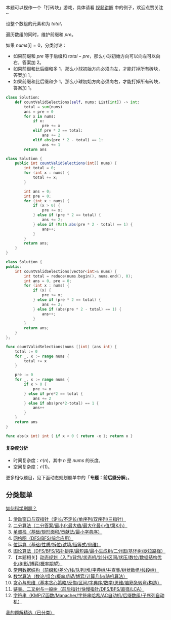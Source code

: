 本题可以视作一个「打砖块」游戏，具体请看 [视频讲解](https://www.bilibili.com/video/BV1yiU6YnEfU/) 中的例子，欢迎点赞关注~

设整个数组的元素和为 $\textit{total}$。

遍历数组的同时，维护前缀和 $pre$。 

如果 $\textit{nums}[i]=0$，分类讨论：

- 如果前缀和 $\textit{pre}$ 等于后缀和 $\textit{total}-\textit{pre}$，那么小球初始方向可以向左可以向右，答案加 $2$。
- 如果前缀和比后缀和多 $1$，那么小球初始方向必须向左，才能打掉所有砖块，答案加 $1$。
- 如果前缀和比后缀和少 $1$，那么小球初始方向必须向右，才能打掉所有砖块，答案加 $1$。

```py [sol-Python3]
class Solution:
    def countValidSelections(self, nums: List[int]) -> int:
        total = sum(nums)
        ans = pre = 0
        for x in nums:
            if x:
                pre += x
            elif pre * 2 == total:
                ans += 2
            elif abs(pre * 2 - total) == 1:
                ans += 1
        return ans
```

```java [sol-Java]
class Solution {
    public int countValidSelections(int[] nums) {
        int total = 0;
        for (int x : nums) {
            total += x;
        }

        int ans = 0;
        int pre = 0;
        for (int x : nums) {
            if (x > 0) {
                pre += x;
            } else if (pre * 2 == total) {
                ans += 2;
            } else if (Math.abs(pre * 2 - total) == 1) {
                ans++;
            }
        }
        return ans;
    }
}
```

```cpp [sol-C++]
class Solution {
public:
    int countValidSelections(vector<int>& nums) {
        int total = reduce(nums.begin(), nums.end(), 0);
        int ans = 0, pre = 0;
        for (int x : nums) {
            if (x) {
                pre += x;
            } else if (pre * 2 == total) {
                ans += 2;
            } else if (abs(pre * 2 - total) == 1) {
                ans++;
            }
        }
        return ans;
    }
};
```

```go [sol-Go]
func countValidSelections(nums []int) (ans int) {
	total := 0
	for _, x := range nums {
		total += x
	}

	pre := 0
	for _, x := range nums {
		if x > 0 {
			pre += x
		} else if pre*2 == total {
			ans += 2
		} else if abs(pre*2-total) == 1 {
			ans++
		}
	}
	return ans
}

func abs(x int) int { if x < 0 { return -x }; return x }
```

#### 复杂度分析

- 时间复杂度：$\mathcal{O}(n)$，其中 $n$ 是 $\textit{nums}$ 的长度。
- 空间复杂度：$\mathcal{O}(1)$。

更多相似题目，见下面动态规划题单中的「**专题：前后缀分解**」。

## 分类题单

[如何科学刷题？](https://leetcode.cn/circle/discuss/RvFUtj/)

1. [滑动窗口与双指针（定长/不定长/单序列/双序列/三指针）](https://leetcode.cn/circle/discuss/0viNMK/)
2. [二分算法（二分答案/最小化最大值/最大化最小值/第K小）](https://leetcode.cn/circle/discuss/SqopEo/)
3. [单调栈（基础/矩形面积/贡献法/最小字典序）](https://leetcode.cn/circle/discuss/9oZFK9/)
4. [网格图（DFS/BFS/综合应用）](https://leetcode.cn/circle/discuss/YiXPXW/)
5. [位运算（基础/性质/拆位/试填/恒等式/思维）](https://leetcode.cn/circle/discuss/dHn9Vk/)
6. [图论算法（DFS/BFS/拓扑排序/最短路/最小生成树/二分图/基环树/欧拉路径）](https://leetcode.cn/circle/discuss/01LUak/)
7. 【本题相关】[动态规划（入门/背包/状态机/划分/区间/状压/数位/数据结构优化/树形/博弈/概率期望）](https://leetcode.cn/circle/discuss/tXLS3i/)
8. [常用数据结构（前缀和/差分/栈/队列/堆/字典树/并查集/树状数组/线段树）](https://leetcode.cn/circle/discuss/mOr1u6/)
9. [数学算法（数论/组合/概率期望/博弈/计算几何/随机算法）](https://leetcode.cn/circle/discuss/IYT3ss/)
10. [贪心与思维（基本贪心策略/反悔/区间/字典序/数学/思维/脑筋急转弯/构造）](https://leetcode.cn/circle/discuss/g6KTKL/)
11. [链表、二叉树与一般树（前后指针/快慢指针/DFS/BFS/直径/LCA）](https://leetcode.cn/circle/discuss/K0n2gO/)
12. [字符串（KMP/Z函数/Manacher/字符串哈希/AC自动机/后缀数组/子序列自动机）](https://leetcode.cn/circle/discuss/SJFwQI/)

[我的题解精选（已分类）](https://github.com/EndlessCheng/codeforces-go/blob/master/leetcode/SOLUTIONS.md)
